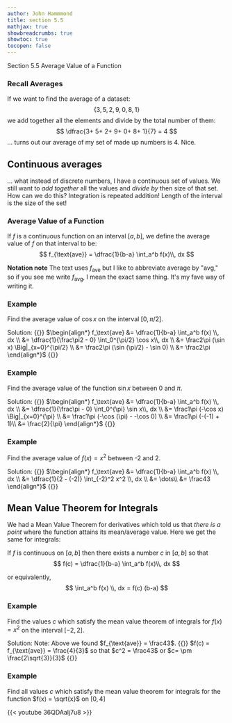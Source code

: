 ```yaml
---
author: John Hammmond
title: section 5.5
mathjax: true
showbreadcrumbs: true
showtoc: true
tocopen: false
---
```


Section 5.5 Average Value of a Function
<!--more-->

### Recall Averages

If we want to find the average of a dataset: 
$$
\{ 3, 5, 2, 9, 0,  8, 1 \}
$$
we add together all the elements and divide by the total number of them: 
 $$
\dfrac{3+ 5+ 2+ 9+ 0+  8+ 1}{7} = 4
$$
... turns out our average of my set of made up numbers is 4. Nice. 

## Continuous averages

... what instead of discrete numbers, I have a continuous set of values. We still want to *add together* all the values and *divide by* then size of that set. How can we do this? Integration is repeated addition! Length of the interval is the size of the set! 

### Average Value of a Function
If $f$ is a continuous function on an interval $[a, b]$, we define the average value of $f$ on that interval to be:
$$
f_{\text{ave}} = \dfrac{1}{b-a} \int_a^b f(x)\\, dx
$$

**Notation note** The text uses $f_{\text{ave}}$ but I like to abbreviate average by "avg," so if you see me write $f_{\text{avg}}$, I mean the exact same thing. It's my fave way of writing it. 

### Example

Find the average value of $\cos x$ on the interval $[0, \pi/2]$.

Solution:
{{<spoiler>}}
$\begin{align*}
f_\text{ave} &= \dfrac{1}{b-a} \int_a^b f(x) \\, dx \\
&= \dfrac{1}{\frac\pi2 - 0} \int_0^{\pi/2} \cos x\\, dx \\
&= \frac2\pi (\sin x) \Big|_{x=0}^{\pi/2} \\
&= \frac2\pi (\sin (\pi/2) - \sin 0) \\
&= \frac2\pi 
\end{align*}$
{{</spoiler>}}



### Example

Find the average value of the function $\sin x$ between $0$ and $\pi$.

Solution:
{{<spoiler>}}
$\begin{align*}
f_\text{ave} &= \dfrac{1}{b-a} \int_a^b f(x) \\, dx \\
&= \dfrac{1}{\frac\pi - 0} \int_0^{\pi} \sin x\\, dx \\
&= \frac1\pi (-\cos x) \Big|_{x=0}^{\pi} \\
&= \frac1\pi (-\cos (\pi) - -\cos 0) \\
&= \frac1\pi (-(-1) + 1)\\
&= \frac{2}{\pi}
\end{align*}$
{{</spoiler>}} 

### Example
Find the average value of $f(x) = x^2$ between -2 and 2. 

Solution:
{{<spoiler>}}
$\begin{align*}
f_\text{ave} &= \dfrac{1}{b-a} \int_a^b f(x) \\, dx \\
&= \dfrac{1}{2 - (-2)} \int_{-2}^2 x^2 \\, dx \\
&= \dots\\
&= \frac43
\end{align*}$
{{</spoiler>}} 


## Mean Value Theorem for Integrals
We had a Mean Value Theorem for derivatives which told us that *there is a point* where the function attains its mean/average value. Here we get the same for integrals:


If $f$ is continuous on $[a,b]$ then there exists a number $c$ in $[a, b]$ so that
$$
f(c) = \dfrac{1}{b-a} \int_a^b f(x)\\, dx
$$

or equivalently,
$$
\int_a^b f(x) \\, dx = f(c) (b-a)
$$

### Example 
Find the values $c$ which satisfy the mean value theorem of integrals for $f(x) = x^2$ on the interval $[-2, 2]$. 

Solution:
Note: Above we found $f_{\text{ave}} = \frac43$. 
{{<spoiler>}}
$f(c) = f_{\text{ave}} = \frac{4}{3}$
so that $c^2 = \frac43$ or $c= \pm \frac{2\sqrt{3}}{3}$
{{</spoiler>}}

### Example

Find all values $c$ which satisfy the mean value theorem for integrals for the function $f(x) = \sqrt{x}$ on $[0,4]$

{{< youtube 36QDAalj7u8 >}}